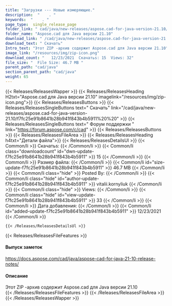 ```yaml
---
title: "Загрузки --- Новые измеряющие." 
description:  "    . " 
keywords:  "    . " 
page_type:  single_release_page
folder_link: " cad/java/new-releases/aspose.cad-for-java-version-21.10/"
folder_name: "Aspose.cad для Java версии 21.10"
download_link: " /cad/java/new-releases/aspose.cad-for-java-version-21.10/f7fc25e91b8641b28b941f843b4b5911"
download_text: " Скачать"
Intro_text: "Этот ZIP -архив содержит Aspose.cad для Java версии 21.10"
image_link: "/resources/img/zip-icon.png"
download_count: "   12/23/2021  Скачатьs: 15  Views: 32"
file_size: "  File Size: 46.7 MB "
parent_path: "cad/java"
section_parent_path: "cad/java"
weight: 65
---
```


{{< Releases/ReleasesWapper >}}
  {{< Releases/ReleasesHeading H2txt="Aspose.cad для Java версии 21.10" imagelink="/resources/img/zip-icon.png">}}
  {{< Releases/ReleasesButtons >}}
    {{< Releases/ReleasesSingleButtons text=" Скачать" link="/cad/java/new-releases/aspose.cad-for-java-version-21.10/f7fc25e91b8641b28b941f843b4b5911%20%20" >}}
    {{< Releases/ReleasesSingleButtons text=" Форум поддержки " link="https://forum.aspose.com/c/cad" >}}
  {{< Releases/ReleasesButtons >}}
  {{< Releases/ReleasesFileArea >}}
    {{< Releases/ReleasesHeading h4txt="Детали файла">}}
    {{< Releases/ReleasesDetailsUl >}}
            {{< Common/li  >}} Скачатьs: {{< /Common/li >}} 
      {{< Common/li class="downloadcount" id="dwn-update-f7fc25e91b8641b28b941f843b4b5911" >}} 15 {{< /Common/li >}} 
      {{< Common/li  >}} Размер файла: {{< /Common/li >}} 
      {{< Common/li id="size-update-f7fc25e91b8641b28b941f843b4b5911" >}} 46.7 MB {{< /Common/li >}} 
      {{< Common/li  class="hide" >}} Posted By: {{< /Common/li >}} 
      {{< Common/li class="hide" id="author-update-f7fc25e91b8641b28b941f843b4b5911" >}} vitalii.kornyliuk {{< /Common/li >}} 
      {{< Common/li class="hide"  >}} Views: {{< /Common/li >}} 
      {{< Common/li class="hide" id="view-update-f7fc25e91b8641b28b941f843b4b5911" >}} 33 {{< /Common/li >}} 
      {{< Common/li  >}} Дата добавления: {{< /Common/li >}} 
      {{< Common/li id="added-update-f7fc25e91b8641b28b941f843b4b5911" >}} 12/23/2021 {{< /Common/li >}} 

    {{< /Releases/ReleasesDetailsUl >}}

  {{< Releases/ReleasesFileFeatures >}}
      <h4>Выпуск заметок</h4><div><a href="https://docs.aspose.com/cad/java/aspose-cad-for-java-21-10-release-notes/">https://docs.aspose.com/cad/java/aspose-cad-for-java-21-10-release-notes/</a></div><h4>Описание</h4><div class="HTMLDescription">Этот ZIP -архив содержит Aspose.cad для Java версии 21.10</div>
  {{< /Releases/ReleasesFileFeatures >}}
 {{< /Releases/ReleasesFileArea >}}
{{< /Releases/ReleasesWapper >}}


